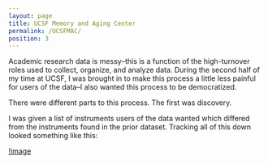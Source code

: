 ```yaml
---
layout: page
title: UCSF Memory and Aging Center
permalink: /UCSFMAC/
position: 3
---
```


Academic research data is messy–this is a function of the high-turnover roles used to collect, organize, and analyze data. During the second half of my time at UCSF, I was brought in to make this process a little less painful for users of the data–I also wanted this process to be democratized. 

There were different parts to this process. The first was discovery. 

I was given a list of instruments users of the data wanted which differed from the instruments found in the prior dataset. Tracking all of this down looked something like this:

[!image](/assets/detailed_flow.png?raw=true)
